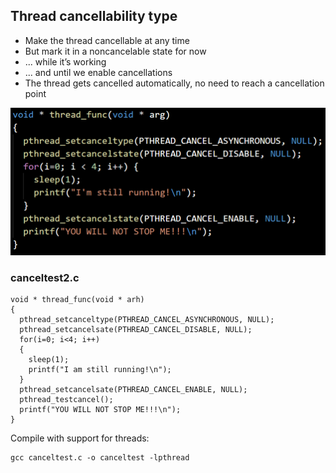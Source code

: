 ## Thread cancellability type

- Make the thread cancellable at any time
- But mark it in a noncancelable state for now
- ... while it’s working
- ... and until we enable cancellations
- The thread gets cancelled automatically, no need to reach a cancellation point

![11.png](11.png)

### canceltest2.c
```
void * thread_func(void * arh)
{
  pthread_setcanceltype(PTHREAD_CANCEL_ASYNCHRONOUS, NULL);
  pthread_setcancelsate(PTHREAD_CANCEL_DISABLE, NULL);
  for(i=0; i<4; i++)
  {
    sleep(1);
	printf("I am still running!\n");
  }
  pthread_setcancelsate(PTHREAD_CANCEL_ENABLE, NULL);
  pthread_testcancel();
  printf("YOU WILL NOT STOP ME!!!\n");
}
```

Compile with support for threads:
```
gcc canceltest.c -o canceltest -lpthread
```
